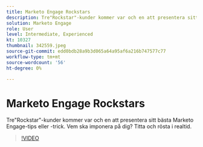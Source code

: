 ```yaml
---
title: Marketo Engage Rockstars
description: Tre"Rockstar"-kunder kommer var och en att presentera sitt bästa Marketo Engage-tips eller -trick. Vem ska imponera på dig? Titta och rösta i realtid.
solution: Marketo Engage
role: User
level: Intermediate, Experienced
kt: 10327
thumbnail: 342559.jpeg
source-git-commit: edd0bdb28a9b3d065a64a95af6a216b747577c77
workflow-type: tm+mt
source-wordcount: '56'
ht-degree: 0%

---
```


# Marketo Engage Rockstars

Tre&quot;Rockstar&quot;-kunder kommer var och en att presentera sitt bästa Marketo Engage-tips eller -trick. Vem ska imponera på dig? Titta och rösta i realtid.

>[!VIDEO](https://video.tv.adobe.com/v/342559/?quality=12&learn=on)
